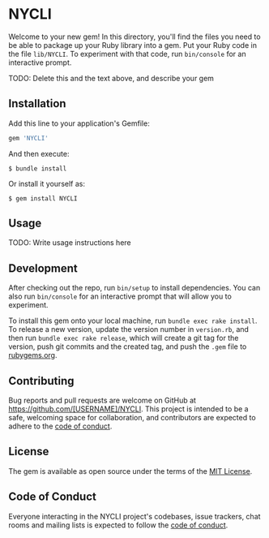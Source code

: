 # NYCLI

Welcome to your new gem! In this directory, you'll find the files you need to be able to package up your Ruby library into a gem. Put your Ruby code in the file `lib/NYCLI`. To experiment with that code, run `bin/console` for an interactive prompt.

TODO: Delete this and the text above, and describe your gem

## Installation

Add this line to your application's Gemfile:

```ruby
gem 'NYCLI'
```

And then execute:

    $ bundle install

Or install it yourself as:

    $ gem install NYCLI

## Usage

TODO: Write usage instructions here

## Development

After checking out the repo, run `bin/setup` to install dependencies. You can also run `bin/console` for an interactive prompt that will allow you to experiment.

To install this gem onto your local machine, run `bundle exec rake install`. To release a new version, update the version number in `version.rb`, and then run `bundle exec rake release`, which will create a git tag for the version, push git commits and the created tag, and push the `.gem` file to [rubygems.org](https://rubygems.org).

## Contributing

Bug reports and pull requests are welcome on GitHub at https://github.com/[USERNAME]/NYCLI. This project is intended to be a safe, welcoming space for collaboration, and contributors are expected to adhere to the [code of conduct](https://github.com/[USERNAME]/NYCLI/blob/master/CODE_OF_CONDUCT.md).

## License

The gem is available as open source under the terms of the [MIT License](https://opensource.org/licenses/MIT).

## Code of Conduct

Everyone interacting in the NYCLI project's codebases, issue trackers, chat rooms and mailing lists is expected to follow the [code of conduct](https://github.com/[USERNAME]/NYCLI/blob/master/CODE_OF_CONDUCT.md).
